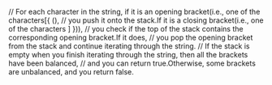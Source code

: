 // For each character in the string, if it is an opening bracket(i.e., one of the characters[{ (),
//     you push it onto the stack.If it is a closing bracket(i.e., one of the characters ] })),
//     you check if the top of the stack contains the corresponding opening bracket.If it does,
//         you pop the opening bracket from the stack and continue iterating through the string.
//     If the stack is empty when you finish iterating through the string, then all the brackets have been balanced,
//     and you can return true.Otherwise, some brackets are unbalanced, and you return false.